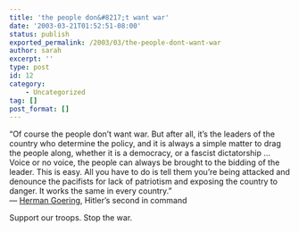 ```yaml
---
title: 'the people don&#8217;t want war'
date: '2003-03-21T01:52:51-08:00'
status: publish
exported_permalink: /2003/03/the-people-dont-want-war
author: sarah
excerpt: ''
type: post
id: 12
category:
    - Uncategorized
tag: []
post_format: []
---
```

“Of course the people don’t want war. But after all, it’s the leaders of the country who determine the policy, and it is always a simple matter to drag the people along, whether it is a democracy, or a fascist dictatorship … Voice or no voice, the people can always be brought to the bidding of the leader. This is easy. All you have to do is tell them you’re being attacked and denounce the pacifists for lack of patriotism and exposing the country to danger. It works the same in every country.”  
 — [Herman Goering](http://auschwitz.dk/Goering.htm), Hitler’s second in command

Support our troops. Stop the war.